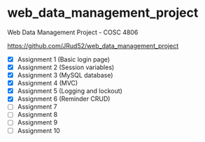# web_data_management_project

Web Data Management Project - COSC 4806

https://github.com/JRud52/web_data_management_project

- [x] Assignment 1 (Basic login page)
- [x] Assignment 2 (Session variables)
- [x] Assignment 3 (MySQL database)
- [x] Assignment 4 (MVC)
- [x] Assignment 5 (Logging and lockout)
- [x] Assignment 6 (Reminder CRUD)
- [ ] Assignment 7
- [ ] Assignment 8
- [ ] Assignment 9
- [ ] Assignment 10
